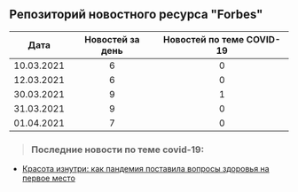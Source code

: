 ## Репозиторий новостного ресурса "Forbes"
Дата| Новостей за день| Новостей по теме COVID-19
------- | :-----: | :-----: 
10.03.2021 | 6 | 0 
12.03.2021 | 6 | 0 
30.03.2021 | 9 | 1 
31.03.2021 | 9 | 0 
01.04.2021 | 7 | 0 

> ### Последние новости по теме covid-19:
+ [Красота изнутри: как пандемия поставила вопросы здоровья на первое место](http://www.forbes.ru/forbeslife/424647-krasota-iznutri-kak-pandemiya-postavila-voprosy-zdorovya-na-pervoe-mesto)

